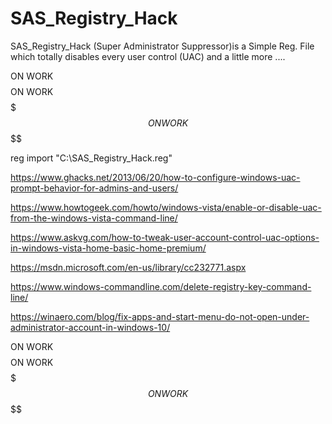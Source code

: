 # SAS_Registry_Hack
SAS_Registry_Hack (Super Administrator Suppressor)is a Simple Reg. File 
</br>
which totally disables every user control (UAC) and a little more ....

  $$$$$$$$ ON WORK $$$$$$$$$$$$$$$$$$$$$$$$$$$$$$$$$$$$$$$$ ON WORK $$$$$$$$$$$$$$$$$$$$$$$$$$$$$$$$$$$$$$$$$$$ ON WORK $$$$$$$$

reg import "C:\SAS_Registry_Hack.reg"

https://www.ghacks.net/2013/06/20/how-to-configure-windows-uac-prompt-behavior-for-admins-and-users/

https://www.howtogeek.com/howto/windows-vista/enable-or-disable-uac-from-the-windows-vista-command-line/

https://www.askvg.com/how-to-tweak-user-account-control-uac-options-in-windows-vista-home-basic-home-premium/

https://msdn.microsoft.com/en-us/library/cc232771.aspx

https://www.windows-commandline.com/delete-registry-key-command-line/


https://winaero.com/blog/fix-apps-and-start-menu-do-not-open-under-administrator-account-in-windows-10/


  $$$$$$$$ ON WORK $$$$$$$$$$$$$$$$$$$$$$$$$$$$$$$$$$$$$$$$ ON WORK $$$$$$$$$$$$$$$$$$$$$$$$$$$$$$$$$$$$$$$$$$$ ON WORK $$$$$$$$
